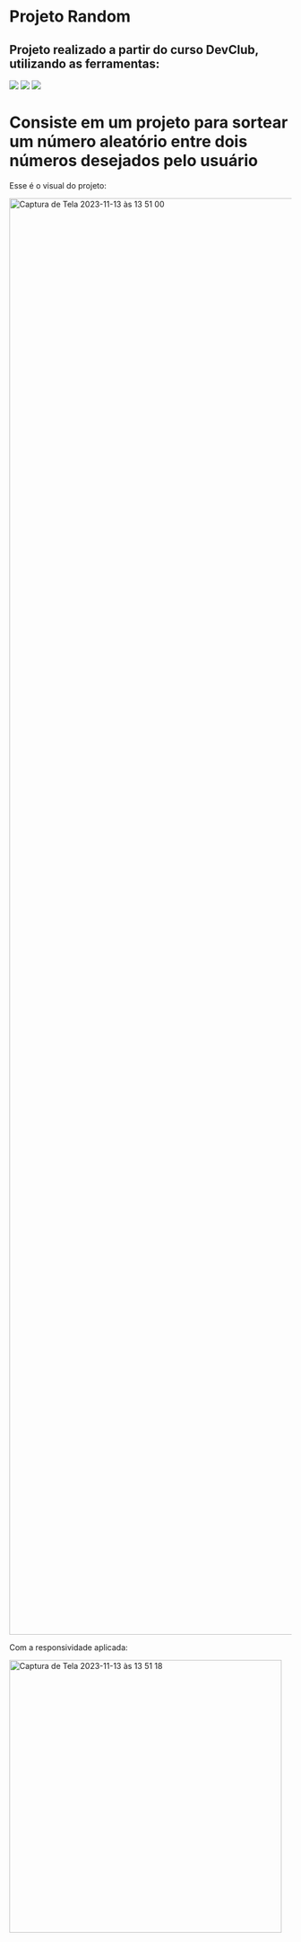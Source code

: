 <h1>Projeto Random</h1>

<h2>Projeto realizado a partir do curso DevClub, utilizando as ferramentas:</h2>
<img src="https://img.shields.io/badge/HTML-239120?style=for-the-badge&logo=html5&logoColor=white">
<img src="https://img.shields.io/badge/CSS-239120?&style=for-the-badge&logo=css3&logoColor=white">
<img src="https://img.shields.io/badge/JavaScript-F7DF1E?style=for-the-badge&logo=javascript&logoColor=black">

<h1>Consiste em um projeto para sortear um número aleatório entre dois números desejados pelo usuário</h1>
<p>Esse é o visual do projeto:</p>
<img width="2560" alt="Captura de Tela 2023-11-13 às 13 51 00" src="https://github.com/leticiafanan/projeto-random/assets/98134462/826287f8-6e43-4ec5-8afd-398d64bd26a0">
<p>Com a responsividade aplicada: </p>

<img width="486" alt="Captura de Tela 2023-11-13 às 13 51 18" src="https://github.com/leticiafanan/projeto-random/assets/98134462/26830f1d-823a-4294-b677-350f91fd46c4">
